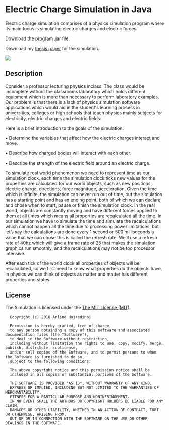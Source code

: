 # Electric Charge Simulation in Java
Electric charge simulation comprises of a physics simulation program where its main focus is simulating electric charges and electric forces.

Download the [program](https://raw.githubusercontent.com/arlindiDev/ElectricChargeSimulation/master/app/out/artifacts/app_jar/app.jar) .jar file.

Download my [thesis paper](https://raw.githubusercontent.com/arlindiDev/ElectricChargeSimulation/master/thesis.docx) for the simulation.

![](https://raw.githubusercontent.com/arlindiDev/ElectricChargeSimulation/master/simulation.png)


Description
--------
Consider a professor lecturing physics inclass. The class would be incomplete without the classrooms laboratory which holds different equipment which is more than necessary to perform laboratory examples. Our problem is that there is a lack of physics simulation software applications which would aid in the student's learning process in universities, colleges or high schools that teach physics mainly subjects for electricity, electric charges and electric fields.

Here is a brief introduction to the goals of the simulation:

•	Determine the variables that affect how the electric charges interact and move.

•	Describe how charged bodies will interact with each other.

•	Describe the strength of the electric field around an electric charge.

To simulate real world phenomenon we need to represent time as our simulation clock, each time the simulation clock ticks new values for the properties are calculated for our world objects, such as new positions, electric charge, directions, force magnitude, acceleration. 
Given the time which is infinite, the simulation can never run out of time, but the simulation has a starting point and has an ending point,  both of which we can declare and chose when to start, pause or finish the simulation clock. In the real world, objects are constantly moving and have different forces applied to them at all times which means all properties are recalculated all the time. In our simulation we have to simulate the time and simulate the recalculations which cannot happen all the time due to processing power limitations, but let’s say the calculations are done every 1 second or 500 milliseconds a value that we can chose this is called the refresh rate. We’ll use a refresh rate of 40hz which will give a frame rate of 25 that makes the simulation graphics run smoothly, and the recalculations may not be too processor intensive.

After each tick of the world clock all properties of objects will be recalculated, so we first need to know what properties do the objects have, in physics we can think of objects as matter and matter has different properties and states. 

License
--------
The Simulation is licensed under the [The MIT License (MIT)](https://opensource.org/licenses/MIT).
```
  Copyright (c) 2016 Arlind Hajredinaj

  Permission is hereby granted, free of charge,
  to any person obtaining a copy of this software and associated documentation files (the "Software"),
  to deal in the Software without restriction,
  including without limitation the rights to use, copy, modify, merge, publish, distribute, sublicense,
  and/or sell copies of the Software, and to permit persons to whom the Software is furnished to do so,
  subject to the following conditions:

  The above copyright notice and this permission notice shall be
  included in all copies or substantial portions of the Software.

  THE SOFTWARE IS PROVIDED "AS IS", WITHOUT WARRANTY OF ANY KIND,
  EXPRESS OR IMPLIED, INCLUDING BUT NOT LIMITED TO THE WARRANTIES OF MERCHANTABILITY,
  FITNESS FOR A PARTICULAR PURPOSE AND NONINFRINGEMENT.
  IN NO EVENT SHALL THE AUTHORS OR COPYRIGHT HOLDERS BE LIABLE FOR ANY CLAIM,
  DAMAGES OR OTHER LIABILITY, WHETHER IN AN ACTION OF CONTRACT, TORT OR OTHERWISE, ARISING FROM,
  OUT OF OR IN CONNECTION WITH THE SOFTWARE OR THE USE OR OTHER DEALINGS IN THE SOFTWARE.
```
